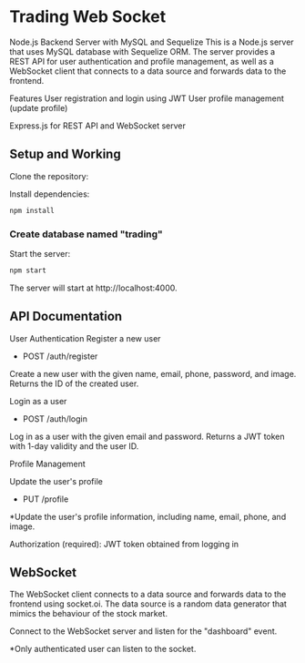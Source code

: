 # Trading Web Socket



Node.js Backend Server with MySQL and Sequelize
This is a Node.js server that uses MySQL database with Sequelize ORM. The server provides a REST API for user authentication and profile management, as well as a WebSocket client that connects to a data source and forwards data to the frontend.

Features
User registration and login using JWT
User profile management (update profile)

Express.js for REST API and WebSocket server


## Setup and Working
Clone the repository:

Install dependencies:
```bash
npm install
```
### Create database named "trading"

Start the server:
```bash
npm start
```
The server will start at http://localhost:4000.

## API Documentation
User Authentication
Register a new user

* POST /auth/register

Create a new user with the given name, email, phone, password, and image. Returns the ID of the created user.

Login as a user

* POST /auth/login


Log in as a user with the given email and password. Returns a JWT token with 1-day validity and the user ID.

Profile Management

Update the user's profile

* PUT /profile

*Update the user's profile information, including name, email, phone, and image.

Authorization (required): JWT token obtained from logging in



## WebSocket
The WebSocket client connects to a data source and forwards data to the frontend using socket.oi. The data source is a random data generator that mimics the behaviour of the stock market.

Connect to the WebSocket server and listen for the "dashboard" event.

*Only authenticated user can listen to the socket.

